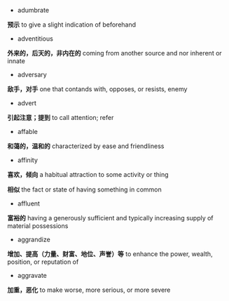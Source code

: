 - adumbrate

**预示** to give a slight indication of beforehand

- adventitious

**外来的，后天的，非内在的** coming from another source and nor inherent or innate

- adversary

**敌手，对手** one that contands with, opposes, or resists, enemy

- advert

**引起注意；提到** to call attention; refer

- affable

**和蔼的，温和的** characterized by ease and friendliness

- affinity

**喜欢，倾向** a habitual attraction to some activity or thing

**相似** the fact or state of having something in common

- affluent

**富裕的** having a generously sufficient and typically increasing supply of material possessions

- aggrandize

**增加、提高（力量、财富、地位、声誉）等** to enhance the power, wealth, position, or reputation of

- aggravate

**加重，恶化** to make worse, more serious, or more severe